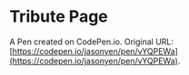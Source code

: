 # Tribute Page

A Pen created on CodePen.io. Original URL: [https://codepen.io/jasonyen/pen/vYQPEWa](https://codepen.io/jasonyen/pen/vYQPEWa).

